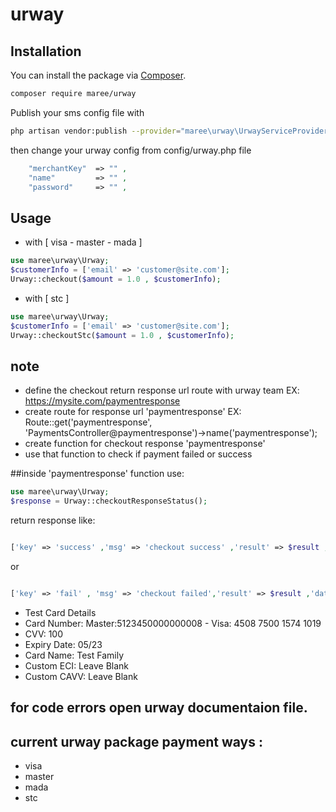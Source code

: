 # urway
## Installation

You can install the package via [Composer](https://getcomposer.org).

```bash
composer require maree/urway
```
Publish your sms config file with

```bash
php artisan vendor:publish --provider="maree\urway\UrwayServiceProvider" --tag="urway"
```
then change your urway config from config/urway.php file
```php
    "merchantKey"  => "" ,
    "name"         => "" ,
    "password"     => "" ,
```
## Usage

- with [ visa - master - mada ]
```php
use maree\urway\Urway;
$customerInfo = ['email' => 'customer@site.com'];
Urway::checkout($amount = 1.0 , $customerInfo);  

```
- with [ stc ]

```php
use maree\urway\Urway;
$customerInfo = ['email' => 'customer@site.com'];
Urway::checkoutStc($amount = 1.0 , $customerInfo);  

```

## note 
- define the checkout return response url route with urway team EX: https://mysite.com/paymentresponse
- create route for response url 'paymentresponse' 
EX: Route::get('paymentresponse', 'PaymentsController@paymentresponse')->name('paymentresponse'); 
- create function for checkout response 'paymentresponse'
- use that function to check if payment failed or success

##inside 'paymentresponse' function use:
```php
use maree\urway\Urway;
$response = Urway::checkoutResponseStatus();  

```
return response like: 
```php

['key' => 'success' ,'msg' => 'checkout success' ,'result' => $result ,'data' => $_GET ]  

```
or 

```php

['key' => 'fail' , 'msg' => 'checkout failed','result' => $result ,'data' => $_GET ] 

```

- Test Card Details
- Card Number: Master:5123450000000008 - Visa: 4508 7500 1574 1019
- CVV: 100
- Expiry Date: 05/23
- Card Name: Test Family
- Custom ECI: Leave Blank
- Custom CAVV: Leave Blank

## for code errors open urway documentaion file.
## current urway package payment ways :
- visa
- master
- mada
- stc








